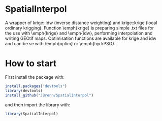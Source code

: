 # SpatialInterpol

A wrapper of krige::idw (inverse distance weighting) and krige::krige (local ordinary krigging). Function \emph{krige} is preparing simple .txt files for the use with \emph{krige} and \emph{idw}, performing interpolation and writing GEOtif maps. Optimisation functions are available for krige and idw and can be se with \emph{optim} or \emph{hydrPSO}.   

# How to start

First install the package with:

```R
install.packages("devtools")
library(devtools)
install_github("JBrenn/SpatialInterpol")
```

and then import the library with:

```R
library(SpatialInterpol)
```
